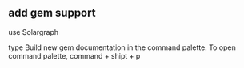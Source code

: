## add gem support

use Solargraph

type Build new gem documentation in the command palette.
To open command palette, command + shipt + p
